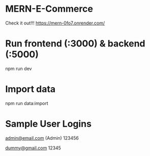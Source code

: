 # MERN-E-Commerce

Check it out!!!
https://mern-0fo7.onrender.com/

# Run frontend (:3000) & backend (:5000)
npm run dev

# Import data
npm run data:import

# Sample User Logins

admin@email.com (Admin)
123456

dummy@gmail.com
12345

